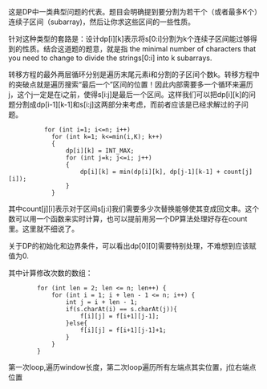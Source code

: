 这是DP中一类典型问题的代表。题目会明确提到要分割为若干个（或者最多K个）连续子区间（subarray)，然后让你求这些区间的一些性质。

针对这种类型的套路是：设计dp[i][k]表示将s[0:i]分割为k个连续子区间能过够得到的性质。结合这道题的题意，就是指 the minimal number of characters that you need to change to divide the strings[0:i] into k subarrays.

转移方程的最外两层循环分别是遍历末尾元素i和分割的子区间个数k。转移方程中的突破点就是遍历搜索“最后一个”区间的位置！因此内部需要多一个循环来遍历j，这个j一定是在i之前，使得s[i:j]是最后一个区间。这样我们可以把dp[i][k]的问题分割成dp[i-1][k-1]和s[i:j]这两部分来考虑，而前者应该是已经求解过的子问题。
```
          for (int i=1; i<=n; i++)
            for (int k=1; k<=min(i,K); k++)
            {
                dp[i][k] = INT_MAX;
                for (int j=k; j<=i; j++)
                {
                    dp[i][k] = min(dp[i][k], dp[j-1][k-1] + count[j][i]); 
                }
            }
```
其中count[j][i]表示对于区间s[j:i]我们需要多少次替换能够使其变成回文串。这个数可以用一个函数来实时计算，也可以提前用另一个DP算法处理好存在count里。这里就不细说了。

关于DP的初始化和边界条件，可以看出dp[0][0]需要特别处理，不难想到应该赋值为0.

其中计算修改次数的数组：
```
        for (int len = 2; len <= n; len++) {
            for (int i = 1; i + len - 1 <= n; i++) {
                int j = i + len - 1;
                if(s.charAt(i) == s.charAt(j)){
                    f[i][j] = f[i+1][j-1];
                }else{
                    f[i][j] = f[i+1][j-1]+1;
                }
            }
        }
```
第一次loop,遍历window长度，第二次loop遍历所有左端点其实位置，j位右端点位置
```
